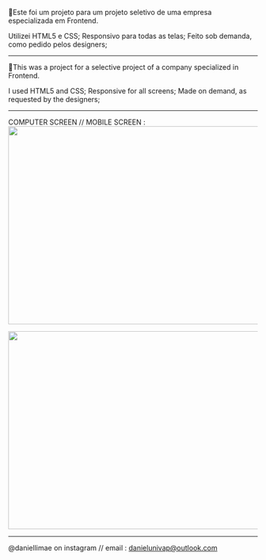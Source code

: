 📢Este foi um projeto para um projeto seletivo de uma empresa especializada em Frontend.

Utilizei HTML5 e CSS;
Responsivo para todas as telas;
Feito sob demanda, como pedido pelos designers;

---------------------------------------------------

📢This was a project for a selective project of a company specialized in Frontend.

I used HTML5 and CSS;
Responsive for all screens;
Made on demand, as requested by the designers;

-----------------------------------------------

COMPUTER SCREEN // MOBILE SCREEN :
<img src="https://media.giphy.com/media/28QCZN6ylVU2UmWOBD/giphy.gif" width="800" height="400" />


<img src="https://media.giphy.com/media/52bMOJagaxDMq0S7F8/giphy.gif" width="800" height="400" />

--------------------------------------------------


@daniellimae on instagram //
email : danielunivap@outlook.com

